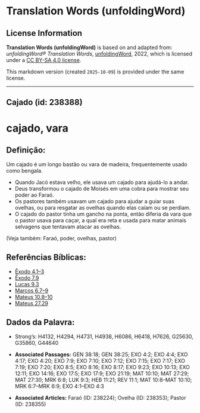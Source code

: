 # Translation Words (unfoldingWord)

## License Information

**Translation Words (unfoldingWord)** is based on and adapted from: _unfoldingWord® Translation Words_, [unfoldingWord](https://unfoldingword.org/utw), 2022, which is licensed under a [CC BY-SA 4.0 license](https://creativecommons.org/licenses/by-sa/4.0/legalcode.en).

This markdown version (created `2025-10-09`) is provided under the same license.



--------------------------------

## Cajado (id: 238388)

cajado, vara
============

Definição:
----------

Um cajado é um longo bastão ou vara de madeira, frequentemente usado como bengala.

* Quando Jacó estava velho, ele usava um cajado para ajudá\-lo a andar.
* Deus transformou o cajado de Moisés em uma cobra para mostrar seu poder ao Faraó.
* Os pastores também usavam um cajado para ajudar a guiar suas ovelhas, ou para resgatar as ovelhas quando elas caíam ou se perdiam.
* O cajado do pastor tinha um gancho na ponta, então diferia da vara que o pastor usava para caçar, a qual era reta e usada para matar animais selvagens que tentavam atacar as ovelhas.

(Veja também: Faraó, poder, ovelhas, pastor)

Referências Bíblicas:
---------------------

* [Êxodo 4\.1–3](https://ref.ly/Exod4:1-Exod4:3)
* [Êxodo 7\.9](https://ref.ly/Exod7:9)
* [Lucas 9\.3](https://ref.ly/Luke9:3)
* [Marcos 6\.7–9](https://ref.ly/Mark6:7-Mark6:9)
* [Mateus 10\.8–10](https://ref.ly/Matt10:8-Matt10:10)
* [Mateus 27\.29](https://ref.ly/Matt27:29)

Dados da Palavra:
-----------------

* Strong’s: H4132, H4294, H4731, H4938, H6086, H6418, H7626, G25630, G35860, G44640

* **Associated Passages:** GEN 38:18; GEN 38:25; EXO 4:2; EXO 4:4; EXO 4:17; EXO 4:20; EXO 7:9; EXO 7:10; EXO 7:12; EXO 7:15; EXO 7:17; EXO 7:19; EXO 7:20; EXO 8:5; EXO 8:16; EXO 8:17; EXO 9:23; EXO 10:13; EXO 12:11; EXO 14:16; EXO 17:5; EXO 17:9; EXO 21:19; MAT 10:10; MAT 27:29; MAT 27:30; MRK 6:8; LUK 9:3; HEB 11:21; REV 11:1; MAT 10:8–MAT 10:10; MRK 6:7–MRK 6:9; EXO 4:1–EXO 4:3
* **Associated Articles:** Faraó (ID: 238224); Ovelha (ID: 238353); Pastor (ID: 238355)

